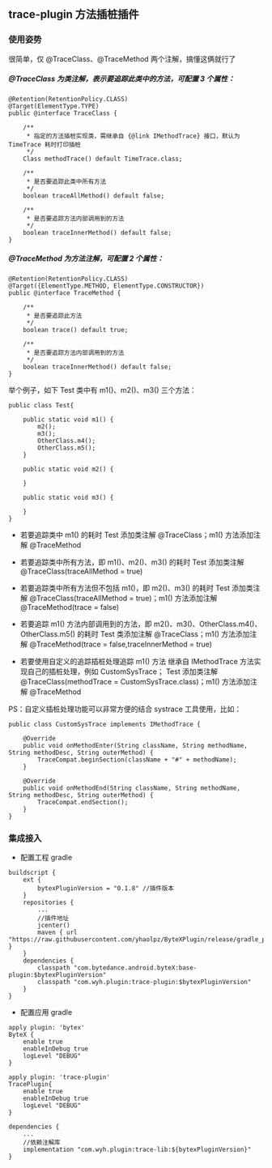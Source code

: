 ## trace-plugin 方法插桩插件


### 使用姿势

很简单，仅 @TraceClass、@TraceMethod 两个注解，搞懂这俩就行了

##### @TraceClass 为类注解，表示要追踪此类中的方法，可配置 3 个属性：

```
@Retention(RetentionPolicy.CLASS)
@Target(ElementType.TYPE)
public @interface TraceClass {

    /**
     * 指定的方法插桩实现类，需继承自 {@link IMethodTrace} 接口，默认为 TimeTrace 耗时打印插桩
     */
    Class methodTrace() default TimeTrace.class;

    /**
     * 是否要追踪此类中所有方法
     */
    boolean traceAllMethod() default false;

    /**
     * 是否要追踪方法内部调用到的方法
     */
    boolean traceInnerMethod() default false;
}
```

##### @TraceMethod 为方法注解，可配置 2 个属性：

```
@Retention(RetentionPolicy.CLASS)
@Target({ElementType.METHOD, ElementType.CONSTRUCTOR})
public @interface TraceMethod {

    /**
     * 是否要追踪此方法
     */
    boolean trace() default true;

    /**
     * 是否要追踪方法内部调用到的方法
     */
    boolean traceInnerMethod() default false;
}
```

举个例子，如下 Test 类中有 m1()、m2()、m3() 三个方法：

```
public class Test{

    public static void m1() {
        m2();
        m3();
        OtherClass.m4();
        OtherClass.m5();
    }

    public static void m2() {

    }

    public static void m3() {

    }
}
```

- 若要追踪类中 m1() 的耗时
Test 添加类注解 @TraceClass；m1() 方法添加注解 @TraceMethod

- 若要追踪类中所有方法，即 m1()、m2()、m3() 的耗时
Test 添加类注解 @TraceClass(traceAllMethod = true)

- 若要追踪类中所有方法但不包括 m1()，即 m2()、m3() 的耗时
Test 添加类注解 @TraceClass(traceAllMethod = true)；m1() 方法添加注解 @TraceMethod(trace = false)

- 若要追踪 m1() 方法内部调用到的方法，即 m2()、m3()、OtherClass.m4()、OtherClass.m5() 的耗时
Test 类添加注解 @TraceClass；m1() 方法添加注解 @TraceMethod(trace = false,traceInnerMethod = true)

- 若要使用自定义的追踪插桩处理追踪 m1() 方法
继承自 IMethodTrace 方法实现自己的插桩处理，例如 CustomSysTrace；
Test 添加类注解 @TraceClass(methodTrace = CustomSysTrace.class)；m1() 方法添加注解 @TraceMethod


PS：自定义插桩处理功能可以非常方便的结合 systrace 工具使用，比如：

```
public class CustomSysTrace implements IMethodTrace {

    @Override
    public void onMethodEnter(String className, String methodName, String methodDesc, String outerMethod) {
        TraceCompat.beginSection(className + "#" + methodName);
    }

    @Override
    public void onMethodEnd(String className, String methodName, String methodDesc, String outerMethod) {
        TraceCompat.endSection();
    }
}
```


### 集成接入

- 配置工程 gradle

```
buildscript {
    ext {
        bytexPluginVersion = "0.1.8" //插件版本
    }
    repositories {
        ...
        //插件地址
        jcenter()
        maven { url "https://raw.githubusercontent.com/yhaolpz/ByteXPlugin/release/gradle_plugins" }
    }
    dependencies {
        classpath "com.bytedance.android.byteX:base-plugin:$bytexPluginVersion"
        classpath "com.wyh.plugin:trace-plugin:$bytexPluginVersion"
    }
}
```

- 配置应用 gradle

```
apply plugin: 'bytex'
ByteX {
    enable true
    enableInDebug true
    logLevel "DEBUG"
}

apply plugin: 'trace-plugin'
TracePlugin{
    enable true
    enableInDebug true
    logLevel "DEBUG"
}

dependencies {
    ...
    //依赖注解库
    implementation "com.wyh.plugin:trace-lib:${bytexPluginVersion}"
}
```
